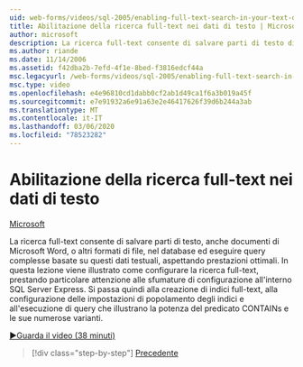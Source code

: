 ```yaml
---
uid: web-forms/videos/sql-2005/enabling-full-text-search-in-your-text-data
title: Abilitazione della ricerca full-text nei dati di testo | Microsoft Docs
author: microsoft
description: La ricerca full-text consente di salvare parti di testo di grandi dimensioni, anche documenti di Microsoft Word o altri formati di file, nel database ed eseguire qu complesso...
ms.author: riande
ms.date: 11/14/2006
ms.assetid: f42dba2b-7efd-4f1e-8bed-f3816edcf44a
msc.legacyurl: /web-forms/videos/sql-2005/enabling-full-text-search-in-your-text-data
msc.type: video
ms.openlocfilehash: e4e96810cd1dabb0cf2ab1d49ca1f6a3b019a45f
ms.sourcegitcommit: e7e91932a6e91a63e2e46417626f39d6b244a3ab
ms.translationtype: MT
ms.contentlocale: it-IT
ms.lasthandoff: 03/06/2020
ms.locfileid: "78523282"
---
```

# <a name="enabling-full-text-search-in-your-text-data"></a>Abilitazione della ricerca full-text nei dati di testo

[Microsoft](https://github.com/microsoft)

La ricerca full-text consente di salvare parti di testo, anche documenti di Microsoft Word, o altri formati di file, nel database ed eseguire query complesse basate su questi dati testuali, aspettando prestazioni ottimali. In questa lezione viene illustrato come configurare la ricerca full-text, prestando particolare attenzione alle sfumature di configurazione all'interno SQL Server Express. Si passa quindi alla creazione di indici full-text, alla configurazione delle impostazioni di popolamento degli indici e all'esecuzione di query che illustrano la potenza del predicato CONTAINs e le sue numerose varianti.

[&#9654;Guarda il video (38 minuti)](https://channel9.msdn.com/Blogs/ASP-NET-Site-Videos/enabling-full-text-search-in-your-text-data)

> [!div class="step-by-step"]
> [Precedente](creating-and-using-stored-procedures.md)

